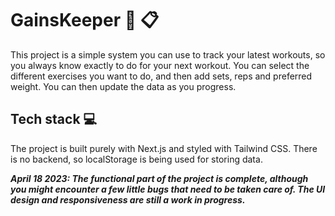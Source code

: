 # GainsKeeper :muscle: :clipboard:

This project is a simple system you can use to track your latest workouts, so you always know exactly to do for your next workout.
You can select the different exercises you want to do, and then add sets, reps and preferred weight. You can then update the data as you progress.

## Tech stack :computer:
The project is built purely with Next.js and styled with Tailwind CSS. There is no backend, so localStorage is being used for storing data.


***April 18 2023: The functional part of the project is complete, although you might encounter a few little bugs that need to be taken care of. The UI design and responsiveness are still a work in progress.***